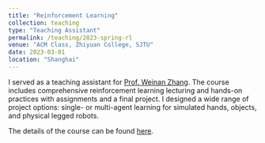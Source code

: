 ```yaml
---
title: "Reinforcement Learning"
collection: teaching
type: "Teaching Assistant"
permalink: /teaching/2023-spring-rl
venue: "ACM Class, Zhiyuan College, SJTU"
date: 2023-03-01
location: "Shanghai"
---
```


I served as a teaching assistant for [Prof. Weinan Zhang](https://wnzhang.net/). The course includes comprehensive reinforcement learning lecturing and hands-on practices with assignments and a final project. I designed a wide range of project options: single- or multi-agent learning for simulated hands, objects, and physical legged robots.

The details of the course can be found [here](https://wnzhang.net/teaching/cs492/index.html).
